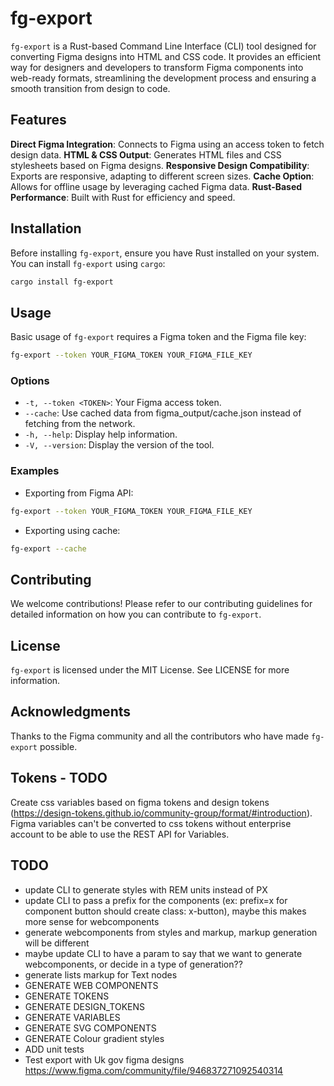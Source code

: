 # fg-export

`fg-export` is a Rust-based Command Line Interface (CLI) tool designed for converting Figma designs into HTML and CSS code. It provides an efficient way for designers and developers to transform Figma components into web-ready formats, streamlining the development process and ensuring a smooth transition from design to code.

## Features
**Direct Figma Integration**: Connects to Figma using an access token to fetch design data.
**HTML & CSS Output**: Generates HTML files and CSS stylesheets based on Figma designs.
**Responsive Design Compatibility**: Exports are responsive, adapting to different screen sizes.
**Cache Option**: Allows for offline usage by leveraging cached Figma data.
**Rust-Based Performance**: Built with Rust for efficiency and speed.

## Installation
Before installing `fg-export`, ensure you have Rust installed on your system. You can install `fg-export` using `cargo`:

```bash
cargo install fg-export
```

## Usage
Basic usage of `fg-export` requires a Figma token and the Figma file key:

```bash
fg-export --token YOUR_FIGMA_TOKEN YOUR_FIGMA_FILE_KEY
```

### Options
* `-t, --token <TOKEN>`: Your Figma access token.
* `--cache`: Use cached data from figma_output/cache.json instead of fetching from the network.
* `-h, --help`: Display help information.
* `-V, --version`: Display the version of the tool.

### Examples
* Exporting from Figma API:

```bash
fg-export --token YOUR_FIGMA_TOKEN YOUR_FIGMA_FILE_KEY
```

* Exporting using cache:

```bash
fg-export --cache
```

## Contributing
We welcome contributions! Please refer to our contributing guidelines for detailed information on how you can contribute to `fg-export`.

## License
`fg-export` is licensed under the MIT License. See LICENSE for more information.

## Acknowledgments
Thanks to the Figma community and all the contributors who have made `fg-export` possible.

## Tokens - TODO
Create css variables based on figma tokens and design tokens (https://design-tokens.github.io/community-group/format/#introduction).
Figma variables can't be converted to css tokens without enterprise account to be able to use the REST API for Variables.

## TODO
- update CLI to generate styles with REM units instead of PX
- update CLI to pass a prefix for the components (ex: prefix=x for component button should create class: x-button), maybe this makes more sense for webcomponents
- generate webcomponents from styles and markup, markup generation will be different
- maybe update CLI to have a param to say that we want to generate webcomponents, or decide in a type of generation??
- generate lists markup for Text nodes
- GENERATE WEB COMPONENTS
- GENERATE TOKENS
- GENERATE DESIGN_TOKENS
- GENERATE VARIABLES
- GENERATE SVG COMPONENTS
- GENERATE Colour gradient styles
- ADD unit tests 
- Test export with Uk gov figma designs https://www.figma.com/community/file/946837271092540314

